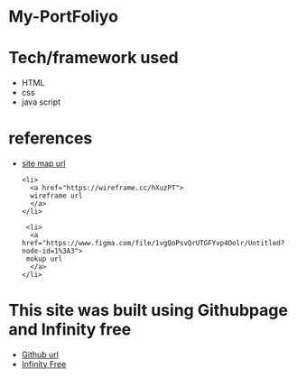 # My-PortFoliyo

# Tech/framework used

<ul>
  <li>
   HTML
  </li>
  
  <li>
   css
  </li>
  
  <li>
   java script
  </li>
</ul>

# references

<ul>
    <li>
      <a href="https://www.gloomaps.com/6iyjfYzhkc">
      site map url
      </a>
    </li>
    
    <li>
      <a href="https://wireframe.cc/hXuzPT">
      wireframe url
      </a>
    </li>
    
     <li>
      <a href="https://www.figma.com/file/1vgQoPsvQrUTGFYvp4Oolr/Untitled?node-id=1%3A3">
     mokup url
      </a>
    </li>
 </ul>
 
 
 # This site was built using Githubpage and Infinity free
 
 <ul>
    <li>
      <a href="https://poornashakthi13.github.io/My-PortFoliyo/">
     Github url
      </a>
    </li>
  
  <li>
      <a href="https://poornashakthi.epizy.com">
     Infinity Free
      </a>
    </li>

</ul>
